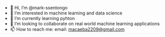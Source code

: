 - 👋 Hi, I’m @mark-ssentongo
- 👀 I’m interested in machine learning and data science
- 🌱 I’m currently learning pyhton
- 💞️ I’m looking to collaborate on real world machine learning applications
- 📫 How to reach me: email: macaeba2209@gmail.com

<!---
mark-ssentongo/mark-ssentongo is a ✨ special ✨ repository because its `README.md` (this file) appears on your GitHub profile.
You can click the Preview link to take a look at your changes.
--->
